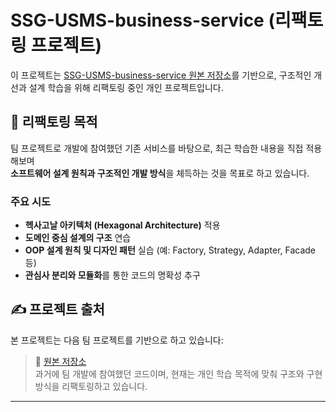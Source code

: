 # SSG-USMS-business-service (리팩토링 프로젝트)

이 프로젝트는 [SSG-USMS-business-service 원본 저장소](https://github.com/aksenaksen/SSG-USMS-business-service)를 기반으로, 구조적인 개선과 설계 학습을 위해 리팩토링 중인 개인 프로젝트입니다.

## 📌 리팩토링 목적

팀 프로젝트로 개발에 참여했던 기존 서비스를 바탕으로, 최근 학습한 내용을 직접 적용해보며  
**소프트웨어 설계 원칙과 구조적인 개발 방식**을 체득하는 것을 목표로 하고 있습니다.

### 주요 시도
- **헥사고날 아키텍처 (Hexagonal Architecture)** 적용
- **도메인 중심 설계의 구조** 연습
- **OOP 설계 원칙 및 디자인 패턴** 실습 (예: Factory, Strategy, Adapter, Facade 등)
- **관심사 분리와 모듈화**를 통한 코드의 명확성 추구

## ✍️ 프로젝트 출처

본 프로젝트는 다음 팀 프로젝트를 기반으로 하고 있습니다:

> 🔗 [원본 저장소](https://github.com/aksenaksen/SSG-USMS-business-service)  
> 과거에 팀 개발에 참여했던 코드이며, 현재는 개인 학습 목적에 맞춰 구조와 구현 방식을 리팩토링하고 있습니다.

---
